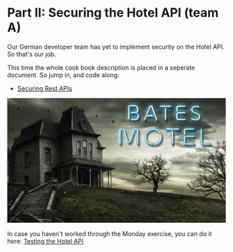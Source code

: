 # Part II: Securing the Hotel API (team A)

Our German developer team has yet to implement security on the Hotel API. So that's our job.

This time the whole cook book description is placed in a seperate document. So jump in, and code along:

- [Securing Rest APIs](../../setup/securitySetup.md)

![Bates hotel](./images/bates_hotel.jpg)

In case you haven't worked through the Monday exercise, you can do it here: [Testing the Hotel API](./Exercise_MonTue_HotelTest.md)